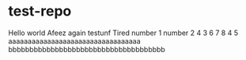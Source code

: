 # test-repo
Hello world
Afeez again
testunf
Tired
number 1
number 2
4
3
6
7
8
4
5
aaaaaaaaaaaaaaaaaaaaaaaaaaaaaaaaaa
bbbbbbbbbbbbbbbbbbbbbbbbbbbbbbbbbbbbb
